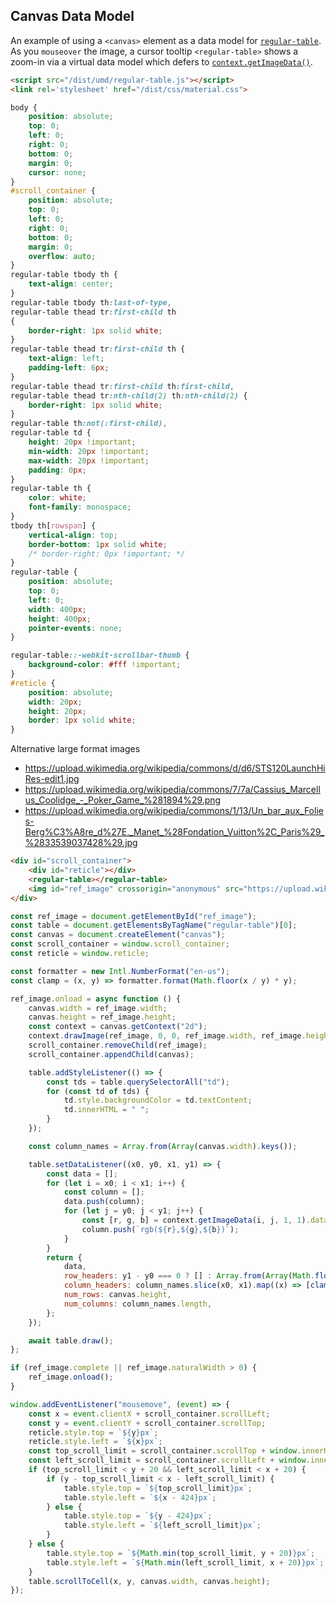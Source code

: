 ## Canvas Data Model

An example of using a `<canvas>` element as a data model for [`regular-table`](https://github.com/jpmorganchase/regular-table).
As you `mouseover` the image, a cursor tooltip `<regular-table>` shows a
zoom-in via a virtual data model which defers to [`context.getImageData()`](https://developer.mozilla.org/en-US/docs/Web/API/CanvasRenderingContext2D/getImageData).

```html
<script src="/dist/umd/regular-table.js"></script>
<link rel='stylesheet' href="/dist/css/material.css">
```

```css
body {
    position: absolute;
    top: 0;
    left: 0;
    right: 0;
    bottom: 0;
    margin: 0;
    cursor: none;
}
#scroll_container {
    position: absolute;
    top: 0;
    left: 0;
    right: 0;
    bottom: 0;
    margin: 0;
    overflow: auto;
}
regular-table tbody th {
    text-align: center;
}
regular-table tbody th:last-of-type,
regular-table thead tr:first-child th
{
    border-right: 1px solid white;
}
regular-table thead tr:first-child th {
    text-align: left;
    padding-left: 6px;
}
regular-table thead tr:first-child th:first-child,
regular-table thead tr:nth-child(2) th:nth-child(2) {
    border-right: 1px solid white;
}
regular-table th:not(:first-child),
regular-table td {
    height: 20px !important;
    min-width: 20px !important;
    max-width: 20px !important;
    padding: 0px;
}
regular-table th {           
    color: white;
    font-family: monospace;
}
tbody th[rowspan] {
    vertical-align: top;
    border-bottom: 1px solid white;
    /* border-right: 0px !important; */
}
regular-table {
    position: absolute;
    top: 0;
    left: 0;
    width: 400px;
    height: 400px;
    pointer-events: none;
}

regular-table::-webkit-scrollbar-thumb {
    background-color: #fff !important;
}
#reticle {
    position: absolute;
    width: 20px;
    height: 20px;
    border: 1px solid white;
}
```

Alternative large format images
 
* https://upload.wikimedia.org/wikipedia/commons/d/d6/STS120LaunchHiRes-edit1.jpg
* https://upload.wikimedia.org/wikipedia/commons/7/7a/Cassius_Marcellus_Coolidge_-_Poker_Game_%281894%29.png
* https://upload.wikimedia.org/wikipedia/commons/1/13/Un_bar_aux_Folies-Berg%C3%A8re_d%27E._Manet_%28Fondation_Vuitton%2C_Paris%29_%2833539037428%29.jpg

```html
<div id="scroll_container">
    <div id="reticle"></div>
    <regular-table></regular-table>
    <img id="ref_image" crossorigin="anonymous" src="https://upload.wikimedia.org/wikipedia/commons/7/7a/Cassius_Marcellus_Coolidge_-_Poker_Game_%281894%29.png"></img>
</div>
```

```javascript
const ref_image = document.getElementById("ref_image");
const table = document.getElementsByTagName("regular-table")[0];
const canvas = document.createElement("canvas");
const scroll_container = window.scroll_container;
const reticle = window.reticle;

const formatter = new Intl.NumberFormat("en-us");
const clamp = (x, y) => formatter.format(Math.floor(x / y) * y);

ref_image.onload = async function () {
    canvas.width = ref_image.width;
    canvas.height = ref_image.height;
    const context = canvas.getContext("2d");
    context.drawImage(ref_image, 0, 0, ref_image.width, ref_image.height);
    scroll_container.removeChild(ref_image);
    scroll_container.appendChild(canvas);

    table.addStyleListener(() => {
        const tds = table.querySelectorAll("td");
        for (const td of tds) {
            td.style.backgroundColor = td.textContent;
            td.innerHTML = " ";
        }
    });

    const column_names = Array.from(Array(canvas.width).keys());

    table.setDataListener((x0, y0, x1, y1) => {
        const data = [];
        for (let i = x0; i < x1; i++) {
            const column = [];
            data.push(column);
            for (let j = y0; j < y1; j++) {
                const [r, g, b] = context.getImageData(i, j, 1, 1).data;
                column.push(`rgb(${r},${g},${b})`);
            }
        }
        return {
            data,
            row_headers: y1 - y0 === 0 ? [] : Array.from(Array(Math.floor(y1 - y0)).keys()).map((z) => [clamp(y0 + z, 10), (y0 + z) % 10]),
            column_headers: column_names.slice(x0, x1).map((x) => [clamp(x, 10), x % 10]),
            num_rows: canvas.height,
            num_columns: column_names.length,
        };
    });

    await table.draw();
};

if (ref_image.complete || ref_image.naturalWidth > 0) {
    ref_image.onload();
}

window.addEventListener("mousemove", (event) => {
    const x = event.clientX + scroll_container.scrollLeft;
    const y = event.clientY + scroll_container.scrollTop;
    reticle.style.top = `${y}px`;
    reticle.style.left = `${x}px`;
    const top_scroll_limit = scroll_container.scrollTop + window.innerHeight - 424;
    const left_scroll_limit = scroll_container.scrollLeft + window.innerWidth - 424;
    if (top_scroll_limit < y + 20 && left_scroll_limit < x + 20) {
        if (y - top_scroll_limit < x - left_scroll_limit) {
            table.style.top = `${top_scroll_limit}px`;
            table.style.left = `${x - 424}px`;
        } else {
            table.style.top = `${y - 424}px`;
            table.style.left = `${left_scroll_limit}px`;
        }
    } else {
        table.style.top = `${Math.min(top_scroll_limit, y + 20)}px`;
        table.style.left = `${Math.min(left_scroll_limit, x + 20)}px`;
    }
    table.scrollToCell(x, y, canvas.width, canvas.height);
});
```